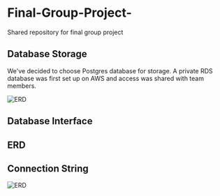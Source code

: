 # Final-Group-Project-
Shared repository for final group project

## Database Storage 

We've decided to choose Postgres database for storage. A private RDS database was first set up on AWS and access was shared with team members. 



![ERD](https://github.com/GloriaY007/Final-Group-Project-/blob/Assitan_C/Resources/ERD.png)



## Database Interface

## ERD

## Connection String 

![ERD](https://github.com/GloriaY007/Final-Group-Project-/blob/Assitan_C/ERD.png)
